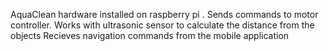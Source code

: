 AquaClean hardware installed on raspberry pi . 
Sends commands to motor controller.
Works with ultrasonic sensor to calculate the distance from the objects
Recieves navigation commands from the mobile application  

